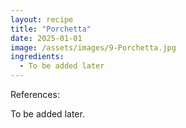 ```yaml
---
layout: recipe
title: "Porchetta"
date: 2025-01-01
image: /assets/images/9-Porchetta.jpg
ingredients:
  - To be added later
---
```


References: 

To be added later.